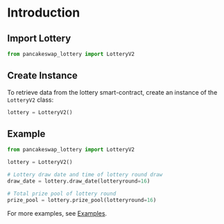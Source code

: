 # Introduction

## Import Lottery

```python
from pancakeswap_lottery import LotteryV2
```

## Create Instance

To retrieve data from the lottery smart-contract, create an instance of the `LotteryV2` class:

```python
lottery = LotteryV2()
```

## Example
```python
from pancakeswap_lottery import LotteryV2

lottery = LotteryV2()

# Lottery draw date and time of lottery round draw
draw_date = lottery.draw_date(lotteryround=16)

# Total prize pool of lottery round
prize_pool = lottery.prize_pool(lotteryround=16)
```

For more examples, see [Examples](examples.md).